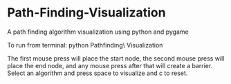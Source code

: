 # Path-Finding-Visualization
A path finding algorithm visualization using python and pygame

To run from terminal:
python Pathfinding\ Visualization

The first mouse press will place the start node, the second mouse press will place the end node, and any mouse press after that will create a barrier. Select an algorithm and press space to visualize and c to reset.

